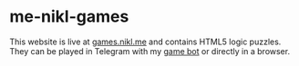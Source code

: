 # me-nikl-games

This website is live at [games.nikl.me](https://games.nikl.me) and contains HTML5 logic puzzles. They can be played in Telegram with my [game bot](https://games.nikl.me/bot) or directly in a browser.